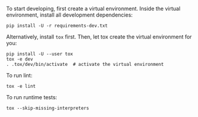 To start developing, first create a virtual environment. Inside the virtual environment, install all development
dependencies:

    pip install -U -r requirements-dev.txt

Alternatively, install `tox` first. Then, let tox create the virtual environment for you:

    pip install -U --user tox
    tox -e dev
    . .tox/dev/bin/activate  # activate the virtual environment

To run lint:

    tox -e lint

To run runtime tests:

    tox --skip-missing-interpreters
